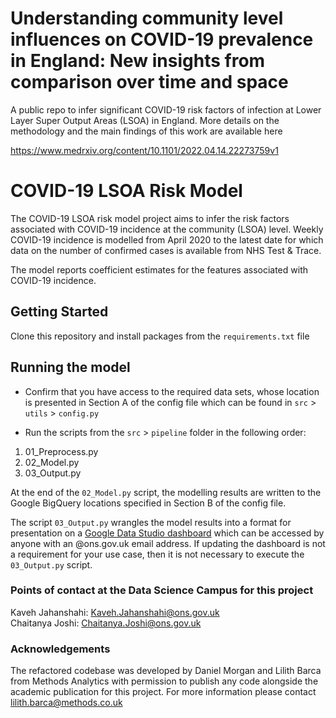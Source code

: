 # Understanding community level influences on COVID-19 prevalence in England: New insights from comparison over time and space
A public repo to infer significant COVID-19 risk factors of infection at Lower Layer Super Output Areas (LSOA) in England.
More details on the methodology and the main findings of this work are available here

https://www.medrxiv.org/content/10.1101/2022.04.14.22273759v1


# COVID-19 LSOA Risk Model 

The COVID-19 LSOA risk model project aims to infer the risk factors associated with COVID-19 incidence at the community (LSOA) level. Weekly COVID-19 incidence is modelled from April 2020 to the latest date for which data on the number of confirmed cases is available from NHS Test & Trace.

The model reports coefficient estimates for the features associated with COVID-19 incidence.

## Getting Started

Clone this repository and install packages from the `requirements.txt` file

## Running the model

* Confirm that you have access to the required data sets, whose location is presented in Section A of the config file which can be found in `src` > `utils` > `config.py`

* Run the scripts from the `src` > `pipeline` folder in the following order:

1. 01_Preprocess.py
2. 02_Model.py
3. 03_Output.py

At the end of the `02_Model.py` script, the modelling results are written to the Google BigQuery locations specified in Section B of the config file.

The script `03_Output.py` wrangles the model results into a format for presentation on a [Google Data Studio dashboard](https://datastudio.google.com/reporting/8a6f31bd-1510-48dc-b314-f52419f75a3b/page/p_zxqqfjf9pc) which can be accessed by anyone with an @ons.gov.uk email address. If updating the dashboard is not a requirement for your use case, then it is not necessary to execute the `03_Output.py` script.  

### Points of contact at the Data Science Campus for this project

Kaveh Jahanshahi: Kaveh.Jahanshahi@ons.gov.uk  
Chaitanya Joshi: Chaitanya.Joshi@ons.gov.uk

### Acknowledgements

The refactored codebase was developed by Daniel Morgan and Lilith Barca from Methods Analytics with permission to publish any code alongside the academic publication for this project. For more information please contact lilith.barca@methods.co.uk



